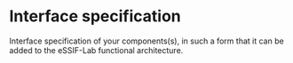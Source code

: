 Interface specification
=======================

Interface specification of your components(s), in such a form that it can be added to the eSSIF-Lab functional architecture.
